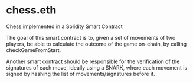 # chess.eth
Chess implemented in a Solidity Smart Contract

The goal of this smart contract is to, given a set of movements of two players,
be able to calculate the outcome of the game on-chain, by calling checkGameFromStart.

Another smart contract should be responsible for the verification of the signatures of each move,
ideally using a SNARK, where each movement is signed by hashing the list of movements/signatures before it.
